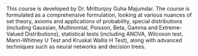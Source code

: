 This course is developed by Dr. Mrittunjoy Guha Majumdar. The course is formulated as a comprehensive formulation, looking at various nuances of set theory, axioms and applications of probability, special distributions (including Gaussian, Multinomial, Poisson, Beta, Gamma and Extreme-Valued Distributions), statistical tests (including ANOVA, Wilcoxon test, Mann-Whitney U Test and Kruskal Wallis H Test), along with advanced techniques such as neural networks and decision trees. 
